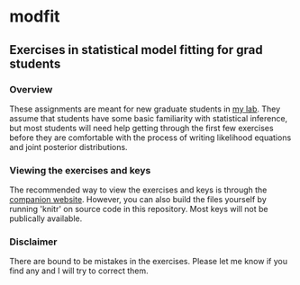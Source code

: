 # modfit
## Exercises in statistical model fitting for grad students

### Overview

These assignments are meant for new graduate students in [my
lab](http://chandlerlab.uga.edu/). They assume that students have some
basic familiarity with statistical inference, but most students will
need help getting through the first few exercises before they are
comfortable with the process of writing likelihood equations and joint
posterior distributions.


### Viewing the exercises and keys

The recommended way to view the exercises and keys is through the [companion
website](https://rbchan.github.io/stats/). However, you can also build
the files yourself by running 'knitr' on source code in this
repository. Most keys will not be publically available. 


### Disclaimer

There are bound to be mistakes in the exercises. Please let me know if you find any and I will try to correct them.

